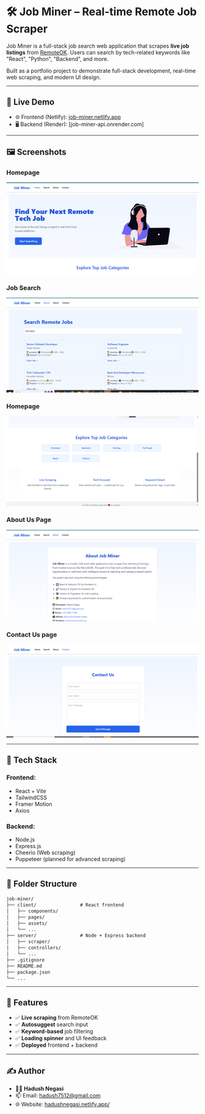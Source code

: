 # 🛠️ Job Miner – Real-time Remote Job Scraper

Job Miner is a full-stack job search web application that scrapes **live job listings** from [RemoteOK](https://remoteok.com). Users can search by tech-related keywords like "React", "Python", "Backend", and more.

Built as a portfolio project to demonstrate full-stack development, real-time web scraping, and modern UI design.

---

## 🚀 Live Demo

- 🌐 Frontend (Netlify): [job-miner.netlify.app](https://job-miner.netlify.app)
- 🖥️ Backend (Render): [job-miner-api.onrender.com]

---

## 🖼️ Screenshots

### Homepage
![Home Screenshot](./screenshots/home.png)

### Job Search
![Search Screenshot](./screenshots/search-page.png)

### Homepage 
![Search Screenshot](./screenshots/home-page2.png)

### About Us Page
![Search Screenshot](./screenshots/about.png)

### Contact Us page
![Search Screenshot](./screenshots/contact.png)

---

## 🧱 Tech Stack

### Frontend:
- React + Vite
- TailwindCSS
- Framer Motion
- Axios

### Backend:
- Node.js
- Express.js
- Cheerio (Web scraping)
- Puppeteer (planned for advanced scraping)

---

## 📁 Folder Structure

```
job-miner/
├── client/                # React frontend
│   ├── components/
│   ├── pages/
│   ├── assets/
│   └── ...
├── server/                # Node + Express backend
│   ├── scraper/
│   ├── controllers/
│   └── ...
├── .gitignore
├── README.md
├── package.json
└── ...
```

---

## 🔧 Features

- ✅ **Live scraping** from RemoteOK  
- ✅ **Autosuggest** search input  
- ✅ **Keyword-based** job filtering  
- ✅ **Loading spinner** and UI feedback  
- ✅ **Deployed** frontend + backend  

---

## ✍️ Author

- 👨‍💻 **Hadush Negasi**  
- 📫 Email: [hadush7512@gmail.com](mailto:hadush7512@gmail.com)  
- 🌐 Website: [hadushnegasi.netlify.app/](https://hadushnegasi.netlify.app/)  

